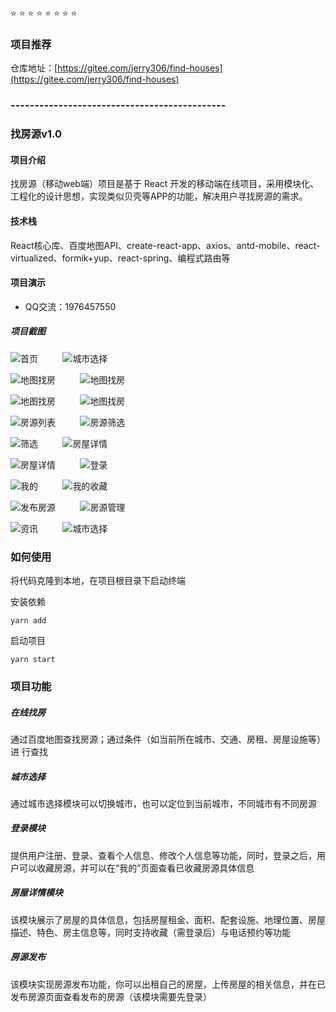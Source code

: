  :star:  :star:  :star:  :star:  :star: :star:  :star:  :star:  

### 项目推荐


仓库地址：[https://gitee.com/jerry306/find-houses](https://gitee.com/jerry306/find-houses)


### ---------------------------------------------


### 找房源v1.0

#### 项目介绍
找房源（移动web端）项目是基于 React 开发的移动端在线项目，采用模块化、工程化的设计思想，实现类似贝壳等APP的功能，解决用户寻找房源的需求。


#### 技术栈
React核心库、百度地图API、create-react-app、axios、antd-mobile、react-virtualized、formik+yup、react-spring、编程式路由等


#### 项目演示
- QQ交流：1976457550

##### 项目截图

![首页](img-folder/images/首页.jpg) &nbsp;&nbsp;&nbsp;&nbsp;&nbsp;&nbsp;&nbsp;&nbsp; ![城市选择](img-folder/images/城市选择.jpg)

![地图找房](img-folder/images/地图找房1.jpg) &nbsp;&nbsp;&nbsp;&nbsp;&nbsp;&nbsp;&nbsp;&nbsp; ![地图找房](img-folder/images/地图找房2.jpg)

![地图找房](img-folder/images/地图找房3.jpg) &nbsp;&nbsp;&nbsp;&nbsp;&nbsp;&nbsp;&nbsp;&nbsp; ![地图找房](img-folder/images/地图找房4.jpg)

![房源列表](img-folder/images/房源列表页面.jpg) &nbsp;&nbsp;&nbsp;&nbsp;&nbsp;&nbsp;&nbsp;&nbsp; ![房源筛选](img-folder/images/房屋筛选功能.jpg)

![筛选](img-folder/images/房屋筛选.jpg) &nbsp;&nbsp;&nbsp;&nbsp;&nbsp;&nbsp;&nbsp;&nbsp; ![房屋详情](img-folder/images/房屋详情1.jpg)

![房屋详情](img-folder/images/房屋详情2.jpg) &nbsp;&nbsp;&nbsp;&nbsp;&nbsp;&nbsp;&nbsp;&nbsp; ![登录](img-folder/images/登录.jpg)

![我的](img-folder/images/我的.jpg) &nbsp;&nbsp;&nbsp;&nbsp;&nbsp;&nbsp;&nbsp;&nbsp; ![我的收藏](img-folder/images/我的收藏.jpg)

![发布房源](img-folder/images/发布房源.jpg) &nbsp;&nbsp;&nbsp;&nbsp;&nbsp;&nbsp;&nbsp;&nbsp; ![房源管理](img-folder/images/我的出租.jpg)

![资讯](img-folder/images/最新资讯.jpg) &nbsp;&nbsp;&nbsp;&nbsp;&nbsp;&nbsp;&nbsp;&nbsp; ![城市选择](img-folder/images/城市选择.jpg)

### 如何使用

将代码克隆到本地，在项目根目录下启动终端

安装依赖
```
yarn add
```

启动项目
```
yarn start
```


### 项目功能
##### 在线找房
通过百度地图查找房源；通过条件（如当前所在城市、交通、房租、房屋设施等）进 行查找
##### 城市选择
通过城市选择模块可以切换城市，也可以定位到当前城市，不同城市有不同房源

##### 登录模块
提供用户注册、登录、查看个人信息、修改个人信息等功能，同时，登录之后，用户可以收藏房源，并可以在“我的”页面查看已收藏房源具体信息
##### 房屋详情模块
该模块展示了房屋的具体信息，包括房屋租金、面积、配套设施、地理位置、房屋描述、特色、房主信息等，同时支持收藏（需登录后）与电话预约等功能
##### 房源发布
该模块实现房源发布功能，你可以出租自己的房屋，上传房屋的相关信息，并在已发布房源页面查看发布的房源（该模块需要先登录）


